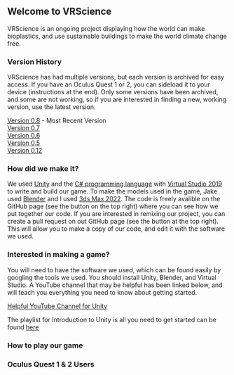 ## Welcome to VRScience

VRScience is an ongoing project displaying how the world can make bioplastics, and use sustainable buildings to make the world climate change free. 

### Version History

VRScience has had multiple versions, but each version is archived for easy access. If you have an Oculus Quest 1 or 2, you can sideload it to your device (instructions at the end). Only some versions have been archived, and some are not working, so if you are interested in finding a new, working version, use the latest version.

[Version 0.8](https://cdn-34.anonfiles.com/r6Devb8bq9/6b917e06-1614794259/VR%20Science%20Alpha%20Version%2008.apk) - Most Recent Version <br />
[Version 0.7](https://cdn-33.anonfiles.com/naDev485q8/3645b18a-1614794228/VR%20Science%20Alpha%20Version%2007.apk) <br />
[Version 0.6](https://cdn-35.anonfiles.com/p9Dcv281q5/409a1862-1614793991/VR%20Science%20Alpha%20Version%2006.apk) <br />
[Version 0.5](https://cdn-34.anonfiles.com/V4C8v788qd/e64542c0-1614793956/VR%20Science%20Alpha%20Version%2005.apk) <br />
[Version 0.12](https://cdn-35.anonfiles.com/Ld7av789q5/6533be8d-1614793468/VR%20Science%20Alpha%20Version%20012.apk) <br />

### How did we make it?

We used [Unity](https://unity.com/) and the [C# programming language](https://docs.microsoft.com/en-us/dotnet/csharp/) with [Virtual Studio 2019](https://visualstudio.microsoft.com/) to write and build our game. To make the models used in the game, Jake used [Blender](https://www.blender.org/) and I used [3ds Max 2022](https://www.autodesk.com/products/3ds-max/overview?term=1-YEAR&support=null). The code is freely avalible on the GitHub page (see the button on the top right) where you can see how we put together our code. If you are interested in remixing our project, you can create a pull request on out GitHub page (see the button at the top right). This will allow you to make a copy of our code, and edit it with the software we used.

### Interested in making a game?

You will need to have the software we used, which can be found easily by googling the tools we used. You should install Unity, Blender, and Virtual Studio. A YouTube channel that may be helpful has been linked below, and will teach you everything you need to know about getting started.

[Helpful YouTube Channel for Unity](https://www.youtube.com/channel/UCPJlesN59MzHPPCp0Lg8sLw)

The playlist for Introduction to Unity is all you need to get started can be found [here](https://www.youtube.com/playlist?list=PLrk7hDwk64-a_gf7mBBduQb3PEBYnG4fU)

### How to play our game

<h3>Oculus Quest 1 & 2 Users</h3>

